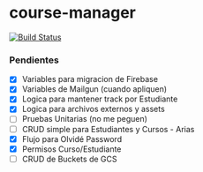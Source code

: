 # course-manager

[![Build Status](https://travis-ci.org/neftalyluis/deployment.svg?branch=master)](https://travis-ci.org/neftalyluis/deployment)

### Pendientes

- [X] Variables para migracion de Firebase
- [X] Variables de Mailgun (cuando apliquen)
- [x] Logica para mantener track por Estudiante
- [x] Logica para archivos externos y assets
- [ ] Pruebas Unitarias (no me peguen)
- [ ] CRUD simple para Estudiantes y Cursos - Arias
- [x] Flujo para Olvidé Password
- [X] Permisos Curso/Estudiante
- [ ] CRUD de Buckets de GCS